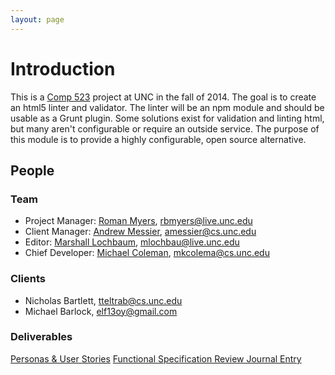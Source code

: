 ```yaml
---
layout: page
---
```

# Introduction

This is a <a href="https://wwwx.cs.unc.edu/Courses/comp523-f14/index.php" target="_blank">Comp 523</a> project at UNC in the fall of 2014. The goal is to create an html5
linter and validator. The linter will be an npm module and should be usable as a Grunt
plugin. Some solutions exist for validation and linting html, but many aren't
configurable or require an outside service. The purpose of this module is to provide
a highly configurable, open source alternative.

## People

### Team

* Project Manager: [Roman Myers](https://github.com/romnempire), [rbmyers@live.unc.edu](mailto:rbmyers@live.unc.edu)
* Client Manager: [Andrew Messier](https://github.com/messman), [amessier@cs.unc.edu](mailto:amessier@cs.unc.edu)
* Editor: [Marshall Lochbaum](https://github.com/mlochbaum), [mlochbau@live.unc.edu](mailto:mlochbau@live.unc.edu)
* Chief Developer: [Michael Coleman](https://github.com/Coalman), [mkcolema@cs.unc.edu](mailto:mkcolema@cs.unc.edu)

### Clients

* Nicholas Bartlett, [tteltrab@cs.unc.edu](mailto:tteltrab@cs.unc.edu)
* Michael Barlock, [elf13oy@gmail.com](mailto:elf13oy@gmail.com)

[Comp523]: http://wwwx.cs.unc.edu/Courses/comp523-f14/

### Deliverables

<a href="https://github.com/htmllint/htmllint/wiki/Personas-%26-User-Stories" target="_blank">Personas & User Stories</a>
<a href="https://github.com/htmllint/htmllint/wiki/Journal-of-Functional-Spec-Review" target="_blank">Functional Specification Review Journal Entry</a>
